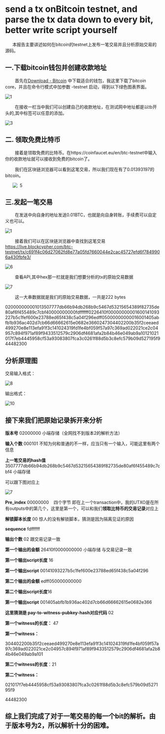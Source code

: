 # send a tx onBitcoin testnet, and parse the tx data down to every bit, better write script yourself

      本报告主要讲述如何在bitcoin的testnet上发布一笔交易并且分析原始交易的源码。

## 一.下载bitcoin钱包并创建收款地址

        首先在[Download - Bitcoin](https://bitcoin.org/en/download) 中下载适合的钱包，我这里下载了bitcoin core，并且在命令行模式中加参数 -testnet 启动，得到以下绿色图表界面。

![1](./picture/2.png)

        在接收一栏当中我们可以创建自己的收款地址，在测试网中地址都是以tb开头的,其中标签可以任意的添加。

![3](./picture/3.png)

## 二. 领取免费比特币

        接着是领取免费的比特币。在https://coinfaucet.eu/en/btc-testnet中输入你的收款地址就可以接收到免费的bitcoin了。

        我们在区块链浏览器可以看到这笔交易，所以我们现在有了0.01393197的bitcoin。

      ![  5](./picture/5.png)

## 三.发起一笔交易

        在发送中向自身的地址发送0.01BTC，也就是向自身转账，手续费可以自定义也可以。

![1](./picture/1.png)

        接着我们可以在区块链浏览器中查找到这笔交易 https://live.blockcypher.com/btc-testnet/tx/c691f4c06d27062fd8e77a05fd7660044e2cac45727efd6f7849906a430fbfe3/

![6](./picture/6.png)

        查看API,其中hex那一栏就是我们想要分析的tx的原始交易数据

![7](./picture/7.png)

        这一大串数据就是我们的原始交易数据，一共是222 bytes

020000000001013507777db66b94db268b9c5467d53215654389f82735de80af6f455489c7cbf40000000000fdffffff0226410f00000000001600141093227b5c1fef600e23788ed65f438c5a04f296edff05000000000016001405abfb1b936ac402d7cb66d66662615e0682e3660247304402200b35f2ceeaed499270e8e113efa91f3c141024319fd1fe4bf059f57a97c369ad022021ce2c04957c894f971af89f9433512579c2906df4681afa2b84b46e049ab9a10121021017f7eb4445958cf53a93083807fca3c0261f88d5b3c8efc579b09d527195f944482300

## 分析原理图

交易输入格式：

![8](./picture/9.png)

输出格式：

![10](./picture/10.png)

## 接下来我们把原始记录拆开来分析

**版本号**  02000000 小端存储（全网找不到版本2的解析方法）

**输入个数** 000101  不知为何和普通的不一样，应当只有一个输入，可能这里有两个信息

**上一笔交易的hash值**3507777db66b94db268b9c5467d53215654389f82735de80af6f455489c7cbf4 小端存储

可以跟下图对应上

![7](./picture/8.png)

**Pre_index** 00000000    四个字节 即在上一个transaction中，我的UTXO是在所有outputs中的第几个，这里是第一个，可以和我们**领取比特币的交易记录**对应上

**解锁脚本长度**  00  惊人的没有解锁脚本，猜测是因为隔离见证的原因

**sequence** fdffffff 

**输出个数** 02 跟交易记录一致

**第一个输出的金额**  26410f0000000000 小端存储 与交易记录一致

**第一个输出script长度** 16

**第一个输出script** 00141093227b5c1fef600e23788ed65f438c5a04f296

**第二个输出的金额**   edff050000000000

**第二个输出script长度**16

**第一个输出script**  001405abfb1b936ac402d7cb66d66662615e0682e366

**这里猜测是 pay-to-witness-pubkey-hash对应代码** 02

**第一个witness的长度：** 47

**第一个witness：**

304402200b35f2ceeaed499270e8e113efa91f3c141024319fd1fe4bf059f57a97c369ad022021ce2c04957c894f971af89f9433512579c2906df4681afa2b84b46e049ab9a101

**第二个witness的长度**：21

**第二个witness：**

021017f7eb4445958cf53a93083807fca3c0261f88d5b3c8efc579b09d527195f9

44482300

## 综上我们完成了对于一笔交易的每一个bit的解析。由于版本号为2，所以解析十分的困难。